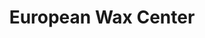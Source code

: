 ---
title: "European Wax Center"
url: /aurora/european-wax-center-east-smoky-hill-road/
shop: Kosmetik
---